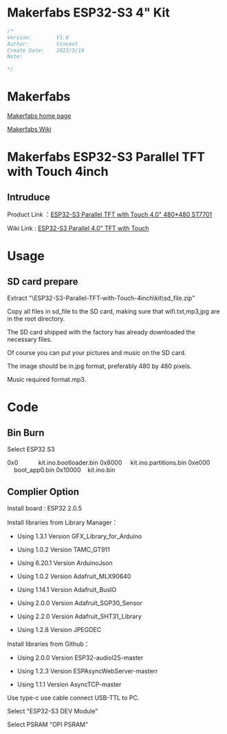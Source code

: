 # Makerfabs ESP32-S3 4" Kit

```c++
/*
Version:        V1.0
Author:         Vincent
Create Date:    2023/3/14
Note:

*/
```

# Makerfabs

[Makerfabs home page](https://www.makerfabs.com/)

[Makerfabs Wiki](https://wiki.makerfabs.com/)

# Makerfabs ESP32-S3 Parallel TFT with Touch 4inch

## Intruduce

Product Link ：[ESP32-S3 Parallel TFT with Touch 4.0" 480*480 ST7701](https://www.makerfabs.com/esp32-s3-parallel-tft-with-touch-4-inch.html)

Wiki Link : [ESP32-S3 Parallel 4.0" TFT with Touch](https://wiki.makerfabs.com/ESP32_S3_Parallel_4.0_TFT_with_Touch.html)

# 

# Usage

## SD card prepare

Extract "\ESP32-S3-Parallel-TFT-with-Touch-4inch\kit\sd_file.zip"

Copy all files in sd_file to the SD card, making sure that wifi.txt,mp3,jpg are in the root directory.

The SD card shipped with the factory has already downloaded the necessary files.

Of course you can put your pictures and music on the SD card.

The image should be in.jpg format, preferably 480 by 480 pixels.

Music required format.mp3.









# Code

## Bin Burn

Select ESP32 S3

0x0                    kit.ino.bootloader.bin 
0x8000             kit.ino.partitions.bin 
0xe000             boot_app0.bin 
0x10000           kit.ino.bin 

## Complier Option

Install board : ESP32 2.0.5

Install libraries from Library Manager：

- Using 1.3.1  Version  GFX_Library_for_Arduino

- Using 1.0.2  Version  TAMC_GT911

- Using 6.20.1  Version  ArduinoJson

- Using 1.0.2  Version  Adafruit_MLX90640

- Using 1.14.1  Version  Adafruit_BusIO

- Using 2.0.0  Version  Adafruit_SGP30_Sensor

- Using 2.2.0  Version  Adafruit_SHT31_Library

- Using 1.2.8  Version  JPEGDEC



Install libraries from Github：

- Using 2.0.0  Version  ESP32-audioI2S-master

- Using 1.2.3  Version  ESPAsyncWebServer-masterr 

- Using 1.1.1  Version  AsyncTCP-master



Use type-c use cable connect USB-TTL to PC.

Select "ESP32-S3 DEV Module"

Select PSRAM "OPI PSRAM"




